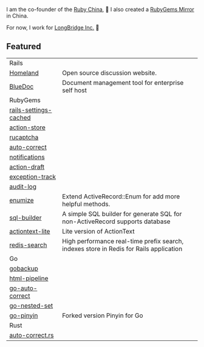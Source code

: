 I am the co-founder of the [Ruby China](https://ruby-china.org), 💎 I also created a [RubyGems Mirror](https://gems.ruby-china.com) in China. 

For now, I work for [LongBridge Inc.](https://longbridge.global) 🌉 

## Featured 

<table>
<tr>
	<td colspan="2">Rails</td>
</tr>
<tr>
<td><a href="https://github.com/ruby-china/homeland">Homeland</a></td>
<td>Open source discussion website.</td>
</tr>
<tr>
<td><a href="https://github.com/huacnlee/bluedoc">BlueDoc</a></td>
<td>Document management tool for enterprise self host</td>
</tr>
<tr>
<td colspan="2">RubyGems</td>
</tr>
<tr>
<td><a href="https://github.com/huacnlee/rails-settings-cached">rails-settings-cached</a></td>
<td></td>
</tr>
<tr>
<td><a href="https://github.com/rails-engine/action-store">action-store</a></td>
<td></td>
</tr>
<tr>
<td><a href="https://github.com/huacnlee/rucaptcha">rucaptcha</a></td>
<td></td>
</tr>
<tr>
<td><a href="https://github.com/huacnlee/auto-correct">auto-correct</a></td>
<td></td>
</tr>
<tr>
<td><a href="https://github.com/rails-engine/notifications">notifications</a></td>
<td></td>
</tr>
<tr>
<td><a href="https://github.com/rails-engine/action-draft">action-draft</a></td>
<td></td>
</tr>
<tr>
<td><a href="https://github.com/rails-engine/exception-track">exception-track</a></td>
<td></td>
</tr>
<tr>
<td><a href="https://github.com/rails-engine/audit-log">audit-log</a></td>
<td></td>
</tr>
<tr>
<td><a href="https://github.com/huacnlee/enumize">enumize</a></td>
<td>Extend ActiveRecord::Enum for add more helpful methods.</td>
</tr>
<tr>
<td><a href="https://github.com/huacnlee/sql-builder">sql-builder</a></td>
<td>A simple SQL builder for generate SQL for non-ActiveRecord supports database</td>
</tr>
<tr>
<td><a href="https://github.com/huacnlee/actiontext-lite">actiontext-lite</a></td>
<td>Lite version of ActionText</td>
</tr>
<tr>
<td><a href="https://github.com/huacnlee/redis-search">redis-search</a></td>
<td>High performance real-time prefix search, indexes store in Redis for Rails application</td>
</tr>
<tr>
<td colspan="2">Go</td>
</tr>
<tr>
<td><a href="https://github.com/huacnlee/gobackup">gobackup</a></td>
<td></td>
</tr>
<tr>
<td><a href="https://github.com/huacnlee/html-pipeline">html-pipeline</a></td>
<td></td>
</tr>
<tr>
<td><a href="https://github.com/huacnlee/go-auto-correct">go-auto-correct</a></td>
<td></td>
</tr>
<tr>
<td><a href="https://github.com/griffinqiu/go-nested-set">go-nested-set</a></td>
<td></td>
</tr>
<tr>
<td><a href="https://github.com/huacnlee/go-pinyin">go-pinyin</a></td>
<td>Forked version Pinyin for Go</td>
</tr>
<tr>
<td colspan="2">Rust</td>
</tr>
<tr>
<td><a href="https://github.com/huacnlee/auto-correct.rs">auto-correct.rs</a></td>
<td></td>
</tr>
</tbody>
</table>
